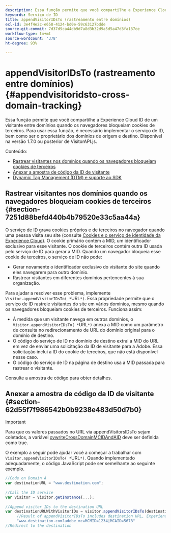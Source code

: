 ```yaml
---
description: Essa função permite que você compartilhe a Experience Cloud ID de um visitante entre domínios quando os navegadores bloqueiam cookies de terceiros. Para usar essa função, é necessário implementar o serviço de ID, bem como ser o proprietário dos domínios de origem e destino. Disponível na versão 1.7.0 ou posterior de VisitorAPI.js.
keywords: Serviço de ID
title: appendVisitorIDsTo (rastreamento entre domínios)
exl-id: 3e4f4e2c-e658-4124-bd0e-59c63127bdde
source-git-commit: 7d37d9ca44db9d7a8d3b32d9a5d5a47d3fa137ce
workflow-type: tm+mt
source-wordcount: '378'
ht-degree: 93%

---
```


# appendVisitorIDsTo (rastreamento entre domínios){#appendvisitoridsto-cross-domain-tracking}

Essa função permite que você compartilhe a Experience Cloud ID de um visitante entre domínios quando os navegadores bloqueiam cookies de terceiros. Para usar essa função, é necessário implementar o serviço de ID, bem como ser o proprietário dos domínios de origem e destino. Disponível na versão 1.7.0 ou posterior de VisitorAPI.js.

Conteúdo:

<ul class="simplelist"> 
 <li> <a href="../../library/get-set/appendvisitorid.md#section-7251d88befd440b4b79520e33c5aa44a" format="dita" scope="local"> Rastrear visitantes nos domínios quando os navegadores bloqueiam cookies de terceiros </a> </li> 
 <li> <a href="../../library/get-set/appendvisitorid.md#section-62d55f7f986542b0b9238e483d50d7b0" format="dita" scope="local"> Anexar a amostra de código da ID de visitante </a> </li> 
 <li> <a href="../../library/get-set/appendvisitorid.md#section-168e313df6054af0a7e27b9fa0d69640" format="dita" scope="local"> Dynamic Tag Management (DTM) e suporte ao SDK </a> </li> 
</ul>

## Rastrear visitantes nos domínios quando os navegadores bloqueiam cookies de terceiros {#section-7251d88befd440b4b79520e33c5aa44a}

O serviço de ID grava cookies próprios e de terceiros no navegador quando uma pessoa visita seu site (consulte [Cookies e o serviço de identidade da Experience Cloud](../../introduction/cookies.md)). O cookie primário contém a MID, um identificador exclusivo para esse visitante. O cookie de terceiros contém outra ID usada pelo serviço de ID para gerar a MID. Quando um navegador bloqueia esse cookie de terceiros, o serviço de ID não pode:

* Gerar novamente o identificador exclusivo do visitante do site quando eles navegarem para outro domínio.
* Rastrear visitantes em diferentes domínios pertencentes à sua organização.

Para ajudar a resolver esse problema, implemente ` Visitor.appendVisitorIDsTo( *`URL`*)`. Essa propriedade permite que o serviço de ID rastreie visitantes do site em vários domínios, mesmo quando os navegadores bloqueiam cookies de terceiros. Funciona assim:

* À medida que um visitante navega em outros domínios, o ` Visitor.appendVisitorIDsTo( *`URL`*)` anexa a MID como um parâmetro de consulta no redirecionamento de URL do domínio original para o domínio de destino.
* O código do serviço de ID no domínio de destino extrai a MID do URL em vez de enviar uma solicitação da ID de visitante para a Adobe. Essa solicitação inclui a ID do cookie de terceiros, que não está disponível nesse caso.
* O código do serviço de ID na página de destino usa a MID passada para rastrear o visitante.

Consulte a amostra de código para obter detalhes.

## Anexar a amostra de código da ID de visitante {#section-62d55f7f986542b0b9238e483d50d7b0}

>[!IMPORTANT]
>
>Para que os valores passados no URL via appendVisitorsIDsTo sejam coletados, a variável [ovwriteCrossDomainMCIDAndAID](../function-vars/overwrite-visitor-id.md) deve ser definida como true.

O exemplo a seguir pode ajudar você a começar a trabalhar com ` Visitor.appendVisitorIDsTo( *`URL`*)`. Quando implementado adequadamente, o código JavaScript pode ser semelhante ao seguinte exemplo.

```js
//Code on Domain A 
var destinationURL = "www.destination.com"; 
 
//Call the ID service 
var visitor = Visitor.getInstance(...); 
 
//Append visitor IDs to the destination URL 
var destinationURLWithVisitorIDs = visitor.appendVisitorIDsTo(destinationURL); 
     //Result of appendVisitorIDsTo includes destination URL, Experience Cloud ID (MCMID), and Analytics ID (MCAID) 
     "www.destination.com?adobe_mc=MCMID=1234|MCAID=5678"
//Redirect to the destination
```

<!-- ## Dynamic Tag Management (DTM) and SDK Support {#section-168e313df6054af0a7e27b9fa0d69640}

<table id="table_6E7152B4FD2B4C4D8C9477C68204C4FF"> 
 <thead> 
  <tr> 
   <th colname="col1" class="entry"> Support for </th> 
   <th colname="col2" class="entry"> See </th> 
  </tr> 
 </thead>
 <tbody> 
  <tr> 
   <td colname="col1"> <p> <b>DTM</b> </p> </td> 
   <td colname="col2"> <p> <a href="https://helpx.adobe.com/dtm/kb/how-to-set-marketing-cloud-id-service-helper-function-in-adobe-d.html" format="https" scope="external"> Set the appendVisitorIDTo Function in DTM </a> </p> </td> 
  </tr> 
  <tr> 
   <td colname="col1"> <p> <b>SDK</b> </p> </td> 
   <td colname="col2"> 
    <ul id="ul_9D7933FF68EE4C71BAE999B3747F8398"> 
     <li id="li_9036C76AAECC4E639C23020C0C9F2AF8"> <a href="https://experienceleague.adobe.com/docs/mobile-services/android/experience-cloud-android/mc-methods.html" format="https" scope="external"> Android ID Service Methods </a> </li> 
     <li id="li_E49D357905584674BFDFE348345B3849"> <a href="https://experienceleague.adobe.com/docs/mobile-services/ios/exp-cloud-ios/mc-methods.html" format="https" scope="external"> iOS ID Service Methods </a> </li> 
    </ul> </td> 
  </tr> 
 </tbody> 
</table> -->
